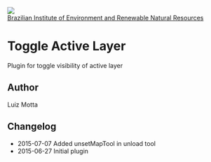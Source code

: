 <!-- IBAMA logo -->
[ibama_logo]: http://upload.wikimedia.org/wikipedia/commons/thumb/8/81/Logo_IBAMA.svg/150px-Logo_IBAMA.svg.png

![][ibama_logo]  
[Brazilian Institute of Environment and Renewable Natural Resources](http://www.ibama.gov.br)

# Toggle Active Layer

Plugin for toggle visibility of active layer

## Author
Luiz Motta

## Changelog
- 2015-07-07
 Added unsetMapTool in unload tool
- 2015-06-27
 Initial plugin

